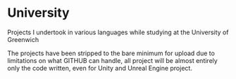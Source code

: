 # University
Projects I undertook in various languages while studying at the University of Greenwich


The projects have been stripped to the bare minimum for upload due to limitations on what GITHUB can handle, all project will be almost entirely only the code written, even for Unity and Unreal Engine project.
